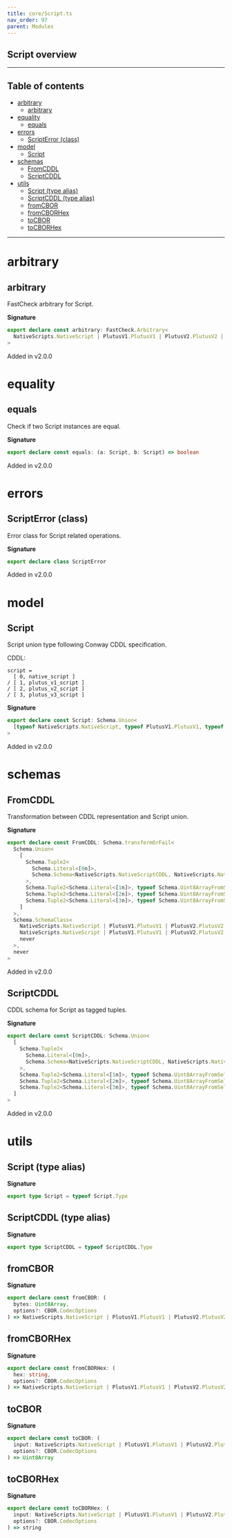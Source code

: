 ```yaml
---
title: core/Script.ts
nav_order: 97
parent: Modules
---
```


## Script overview

---

<h2 class="text-delta">Table of contents</h2>

- [arbitrary](#arbitrary)
  - [arbitrary](#arbitrary-1)
- [equality](#equality)
  - [equals](#equals)
- [errors](#errors)
  - [ScriptError (class)](#scripterror-class)
- [model](#model)
  - [Script](#script)
- [schemas](#schemas)
  - [FromCDDL](#fromcddl)
  - [ScriptCDDL](#scriptcddl)
- [utils](#utils)
  - [Script (type alias)](#script-type-alias)
  - [ScriptCDDL (type alias)](#scriptcddl-type-alias)
  - [fromCBOR](#fromcbor)
  - [fromCBORHex](#fromcborhex)
  - [toCBOR](#tocbor)
  - [toCBORHex](#tocborhex)

---

# arbitrary

## arbitrary

FastCheck arbitrary for Script.

**Signature**

```ts
export declare const arbitrary: FastCheck.Arbitrary<
  NativeScripts.NativeScript | PlutusV1.PlutusV1 | PlutusV2.PlutusV2 | PlutusV3.PlutusV3
>
```

Added in v2.0.0

# equality

## equals

Check if two Script instances are equal.

**Signature**

```ts
export declare const equals: (a: Script, b: Script) => boolean
```

Added in v2.0.0

# errors

## ScriptError (class)

Error class for Script related operations.

**Signature**

```ts
export declare class ScriptError
```

Added in v2.0.0

# model

## Script

Script union type following Conway CDDL specification.

CDDL:

```
script =
  [ 0, native_script ]
/ [ 1, plutus_v1_script ]
/ [ 2, plutus_v2_script ]
/ [ 3, plutus_v3_script ]
```

**Signature**

```ts
export declare const Script: Schema.Union<
  [typeof NativeScripts.NativeScript, typeof PlutusV1.PlutusV1, typeof PlutusV2.PlutusV2, typeof PlutusV3.PlutusV3]
>
```

Added in v2.0.0

# schemas

## FromCDDL

Transformation between CDDL representation and Script union.

**Signature**

```ts
export declare const FromCDDL: Schema.transformOrFail<
  Schema.Union<
    [
      Schema.Tuple2<
        Schema.Literal<[0n]>,
        Schema.Schema<NativeScripts.NativeScriptCDDL, NativeScripts.NativeScriptCDDL, never>
      >,
      Schema.Tuple2<Schema.Literal<[1n]>, typeof Schema.Uint8ArrayFromSelf>,
      Schema.Tuple2<Schema.Literal<[2n]>, typeof Schema.Uint8ArrayFromSelf>,
      Schema.Tuple2<Schema.Literal<[3n]>, typeof Schema.Uint8ArrayFromSelf>
    ]
  >,
  Schema.SchemaClass<
    NativeScripts.NativeScript | PlutusV1.PlutusV1 | PlutusV2.PlutusV2 | PlutusV3.PlutusV3,
    NativeScripts.NativeScript | PlutusV1.PlutusV1 | PlutusV2.PlutusV2 | PlutusV3.PlutusV3,
    never
  >,
  never
>
```

Added in v2.0.0

## ScriptCDDL

CDDL schema for Script as tagged tuples.

**Signature**

```ts
export declare const ScriptCDDL: Schema.Union<
  [
    Schema.Tuple2<
      Schema.Literal<[0n]>,
      Schema.Schema<NativeScripts.NativeScriptCDDL, NativeScripts.NativeScriptCDDL, never>
    >,
    Schema.Tuple2<Schema.Literal<[1n]>, typeof Schema.Uint8ArrayFromSelf>,
    Schema.Tuple2<Schema.Literal<[2n]>, typeof Schema.Uint8ArrayFromSelf>,
    Schema.Tuple2<Schema.Literal<[3n]>, typeof Schema.Uint8ArrayFromSelf>
  ]
>
```

Added in v2.0.0

# utils

## Script (type alias)

**Signature**

```ts
export type Script = typeof Script.Type
```

## ScriptCDDL (type alias)

**Signature**

```ts
export type ScriptCDDL = typeof ScriptCDDL.Type
```

## fromCBOR

**Signature**

```ts
export declare const fromCBOR: (
  bytes: Uint8Array,
  options?: CBOR.CodecOptions
) => NativeScripts.NativeScript | PlutusV1.PlutusV1 | PlutusV2.PlutusV2 | PlutusV3.PlutusV3
```

## fromCBORHex

**Signature**

```ts
export declare const fromCBORHex: (
  hex: string,
  options?: CBOR.CodecOptions
) => NativeScripts.NativeScript | PlutusV1.PlutusV1 | PlutusV2.PlutusV2 | PlutusV3.PlutusV3
```

## toCBOR

**Signature**

```ts
export declare const toCBOR: (
  input: NativeScripts.NativeScript | PlutusV1.PlutusV1 | PlutusV2.PlutusV2 | PlutusV3.PlutusV3,
  options?: CBOR.CodecOptions
) => Uint8Array
```

## toCBORHex

**Signature**

```ts
export declare const toCBORHex: (
  input: NativeScripts.NativeScript | PlutusV1.PlutusV1 | PlutusV2.PlutusV2 | PlutusV3.PlutusV3,
  options?: CBOR.CodecOptions
) => string
```
